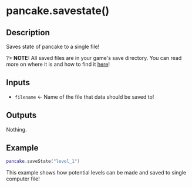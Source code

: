 # pancake.savestate()

## Description

Saves state of pancake to a single file!

?> **NOTE:** All saved files are in your game's save directory. You can read more on where it is and how to find it [here](https://love2d.org/wiki/love.filesystem.getSaveDirectory)!

## Inputs

- `filename` <- Name of the file that data should be saved to!

## Outputs

Nothing.

## Example

```lua
pancake.saveState("level_1")
```

This example shows how potential levels can be made and saved to single computer file!
